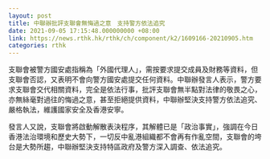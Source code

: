 ```yaml
---
layout: post
title: 中聯辦批評支聯會無悔過之意　支持警方依法追究
date: 2021-09-05 17:15:48.000000000 +08:00
link: https://news.rthk.hk/rthk/ch/component/k2/1609166-20210905.htm
categories: rthk
---
```


支聯會被警方國安處指稱為「外國代理人」，需按要求提交成員及財務等資料，但支聯會否認，又表明不會向警方國安處提交任何資料。中聯辦發言人表示，警方要求支聯會交代相關資料，完全是依法行事，批評支聯會無半點對法律的敬畏之心，亦無絲毫對過往的悔過之意，甚至拒絕提供資料，中聯辦堅決支持警方依法追究、嚴格執法，維護國家安全及香港安寧。

發言人又說，支聯會將啟動解散表決程序，其解體已是「政治事實」，強調在今日香港法治環境和歷史大勢下，一切反中亂港組織都不會再有作亂空間，支聯會的垮台是大勢所趨，中聯辦堅決支持特區政府及警方深入調查、依法追究。
